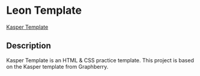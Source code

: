 # Leon Template

[Kasper Template](https://www.graphberry.com/item/kasper-one-page-creative-html-theme)

## Description

Kasper Template is an HTML & CSS practice template. This project is based on the Kasper template from Graphberry.

